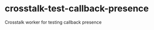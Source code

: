 crosstalk-test-callback-presence
================================

Crosstalk worker for testing callback presence